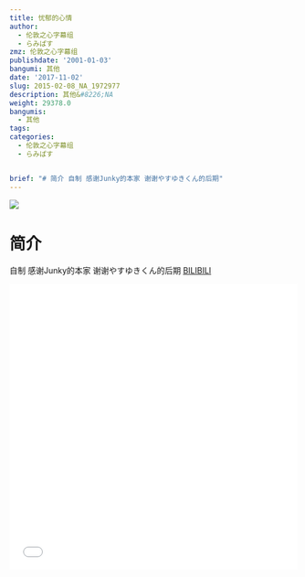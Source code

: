 ```yaml
---
title: 忧郁的心情
author:
  - 伦敦之心字幕组
  - らみぱす
zmz: 伦敦之心字幕组
publishdate: '2001-01-03'
bangumi: 其他
date: '2017-11-02'
slug: 2015-02-08_NA_1972977
description: 其他&#8226;NA
weight: 29378.0
bangumis:
  - 其他
tags:
categories:
  - 伦敦之心字幕组
  - らみぱす


brief: "# 简介 自制 感谢Junky的本家 谢谢やすゆきくん的后期"
---
```

![](https://i.imgur.com/b48LgOc.png)
# 简介  
自制 感谢Junky的本家   谢谢やすゆきくん的后期
  [BILIBILI](https://www.bilibili.com/video/av1972977/)

<div class="vcontainer">  <iframe class='video' src="//www.bilibili.com/blackboard/player.html?aid=1972977" width="100%" height="500" frameborder="0" allowfullscreen="allowfullscreen"></iframe></div>
